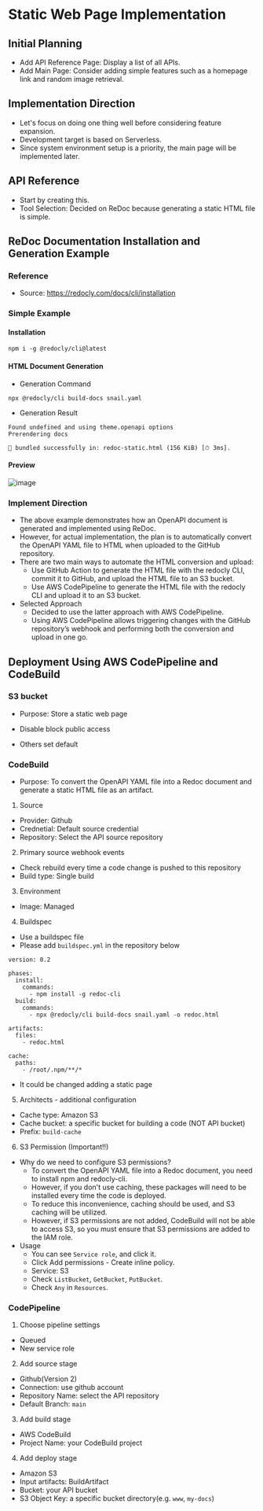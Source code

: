 # Static Web Page Implementation
## Initial Planning
- Add API Reference Page: Display a list of all APIs.
- Add Main Page: Consider adding simple features such as a homepage link and random image retrieval.

## Implementation Direction
- Let's focus on doing one thing well before considering feature expansion.
- Development target is based on Serverless.
- Since system environment setup is a priority, the main page will be implemented later.

## API Reference
- Start by creating this.
- Tool Selection: Decided on ReDoc because generating a static HTML file is simple.

## ReDoc Documentation Installation and Generation Example
### Reference
- Source: https://redocly.com/docs/cli/installation

### Simple Example

#### Installation
```
npm i -g @redocly/cli@latest
```

#### HTML Document Generation
- Generation Command
```
npx @redocly/cli build-docs snail.yaml  
```
- Generation Result
```
Found undefined and using theme.openapi options
Prerendering docs

🎉 bundled successfully in: redoc-static.html (156 KiB) [⏱ 3ms].
```
 
#### Preview
![image](https://github.com/user-attachments/assets/2c5b5a88-6e3a-4166-be2a-c147baf0d5f7)

### Implement Direction
- The above example demonstrates how an OpenAPI document is generated and implemented using ReDoc.
- However, for actual implementation, the plan is to automatically convert the OpenAPI YAML file to HTML when uploaded to the GitHub repository.
- There are two main ways to automate the HTML conversion and upload:
  - Use GitHub Action to generate the HTML file with the redocly CLI, commit it to GitHub, and upload the HTML file to an S3 bucket.
  - Use AWS CodePipeline to generate the HTML file with the redocly CLI and upload it to an S3 bucket.
- Selected Approach
  - Decided to use the latter approach with AWS CodePipeline.
  - Using AWS CodePipeline allows triggering changes with the GitHub repository’s webhook and performing both the conversion and upload in one go.

## Deployment Using AWS CodePipeline and CodeBuild
### S3 bucket
- Purpose: Store a static web page
- Disable block public access

- Others set default

### CodeBuild
- Purpose: To convert the OpenAPI YAML file into a Redoc document and generate a static HTML file as an artifact.
1. Source
  - Provider: Github
  - Crednetial: Default source credential
  - Repository: Select the API source repository
2. Primary source webhook events
  - Check rebuild every time a code change is pushed to this repository
  - Build type: Single build
3. Environment
  - Image: Managed
4. Buildspec
  - Use a buildspec file
  - Please add `buildspec.yml` in the repository below
```
version: 0.2

phases:
  install:
    commands:
      - npm install -g redoc-cli
  build:
    commands:
      - npx @redocly/cli build-docs snail.yaml -o redoc.html

artifacts:
  files:
    - redoc.html

cache:
  paths:
    - /root/.npm/**/*
```
  - It could be changed adding a static page

5. Architects - additional configuration
  - Cache type: Amazon S3
  - Cache bucket: a specific bucket for building a code (NOT API bucket)
  - Prefix: `build-cache`

6. S3 Permission (Important!!)
  - Why do we need to configure S3 permissions? 
    - To convert the OpenAPI YAML file into a Redoc document, you need to install npm and redocly-cli.
    - However, if you don't use caching, these packages will need to be installed every time the code is deployed.
    - To reduce this inconvenience, caching should be used, and S3 caching will be utilized.
    - However, if S3 permissions are not added, CodeBuild will not be able to access S3, so you must ensure that S3 permissions are added to the IAM role.
  - Usage
    - You can see `Service role`, and click it.
    - Click Add permissions - Create inline policy.
    - Service: S3
    - Check `ListBucket`, `GetBucket`, `PutBucket`.
    - Check `Any` in `Resources`.

### CodePipeline
1. Choose pipeline settings
  - Queued
  - New service role
2. Add source stage
  - Github(Version 2)
  - Connection: use github account
  - Repository Name: select the API repository
  - Default Branch: `main`
3. Add build stage
  - AWS CodeBuild
  - Project Name: your CodeBuild project
4. Add deploy stage
  - Amazon S3
  - Input artifacts: BuildArtifact
  - Bucket: your API bucket
  - S3 Object Key: a specific bucket directory(e.g. `www`, `my-docs`)